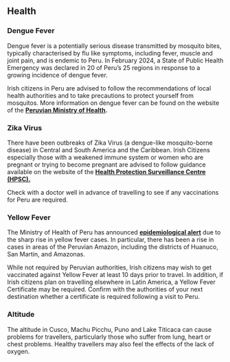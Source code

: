 ## Health

### **Dengue Fever**

Dengue fever is a potentially serious disease transmitted by mosquito bites, typically characterised by flu like symptoms, including fever, muscle and joint pain, and is endemic to Peru. In February 2024, a State of Public Health Emergency was declared in 20 of Peru’s 25 regions in response to a growing incidence of dengue fever.

Irish citizens in Peru are advised to follow the recommendations of local health authorities and to take precautions to protect yourself from mosquitos. More information on dengue fever can be found on the website of the [**Peruvian Ministry of Health**](https://www.gob.pe/institucion/minsa/campa%C3%B1as/8255-campana-de-prevencion-y-control-del-dengue)**.**

### **Zika Virus**

There have been outbreaks of Zika Virus (a dengue-like mosquito-borne disease) in Central and South America and the Caribbean. Irish Citizens especially those with a weakened immune system or women who are pregnant or trying to become pregnant are advised to follow guidance available on the website of the [**Health Protection Surveillance Centre (HPSC).**](https://www.hpsc.ie/a-z/vectorborne/zika/)

Check with a doctor well in advance of travelling to see if any vaccinations for Peru are required.

### **Yellow Fever**

The Ministry of Health of Peru has announced [**epidemiological alert**](https://www.gob.pe/institucion/minsa/noticias/1130076-minsa-emite-alerta-epidemiologica-por-fiebre-amarilla-e-intensifica-acciones-en-amazonas-huanuco-y-san-martin) due to the sharp rise in yellow fever cases. In particular, there has been a rise in cases in areas of the Peruvian Amazon, including the districts of Huanuco, San Martin, and Amazonas.

While not required by Peruvian authorities, Irish citizens may wish to get vaccinated against Yellow Fever at least 10 days prior to travel. In addition, if Irish citizens plan on travelling elsewhere in Latin America, a Yellow Fever Certificate may be required. Confirm with the authorities of your next destination whether a certificate is required following a visit to Peru.

### **Altitude**

The altitude in Cusco, Machu Picchu, Puno and Lake Titicaca can cause problems for travellers, particularly those who suffer from lung, heart or chest problems. Healthy travellers may also feel the effects of the lack of oxygen.